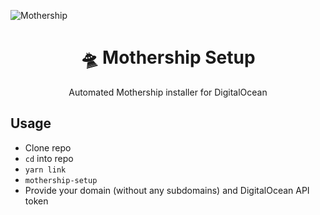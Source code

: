 ![Mothership](https://imgur.com/6InUcxa.png)

<h1 align="center">🛸 Mothership Setup</h1>

<p align="center">Automated Mothership installer for DigitalOcean</p>

## Usage

* Clone repo
* `cd` into repo
* `yarn link`
* `mothership-setup`
* Provide your domain (without any subdomains) and DigitalOcean API token
